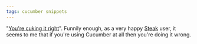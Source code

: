 ```yaml
---
tags: cucumber snippets
---
```


"[You're cuking it right](http://mislav.uniqpath.com/2010/09/cuking-it-right/)". Funnily enough, as a very happy [Steak](/wiki/Steak) user, it seems to me that if you're using Cucumber at all then you're doing it wrong.
